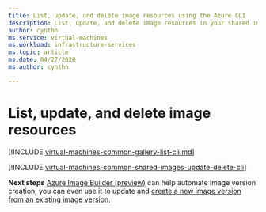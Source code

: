 ```yaml
---
title: List, update, and delete image resources using the Azure CLI
description: List, update, and delete image resources in your shared image gallery using Azure CLI.
author: cynthn
ms.service: virtual-machines
ms.workload: infrastructure-services
ms.topic: article
ms.date: 04/27/2020
ms.author: cynthn

---
```


# List, update, and delete image resources 


[!INCLUDE [virtual-machines-common-gallery-list-cli.md](../../includes/virtual-machines-common-gallery-list-cli.md)]

[!INCLUDE [virtual-machines-common-shared-images-update-delete-cli](../../includes/virtual-machines-common-shared-images-update-delete-cli.md)]

**Next steps**
[Azure Image Builder (preview)](./linux/image-builder-overview.md) can help automate image version creation, you can even use it to update and [create a new image version from an existing image version](./linux/image-builder-gallery-update-image-version.md). 
